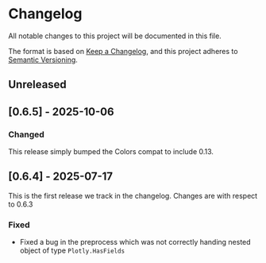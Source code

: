 # Changelog

All notable changes to this project will be documented in this file.

The format is based on [Keep a Changelog](https://keepachangelog.com/en/1.1.0/),
and this project adheres to [Semantic Versioning](https://semver.org/spec/v2.0.0.html).

## Unreleased

## [0.6.5] - 2025-10-06
### Changed
This release simply bumped the Colors compat to include 0.13.

## [0.6.4] - 2025-07-17
This is the first release we track in the changelog. Changes are with respect to 0.6.3

### Fixed
- Fixed a bug in the preprocess which was not correctly handing nested object of type `Plotly.HasFields`